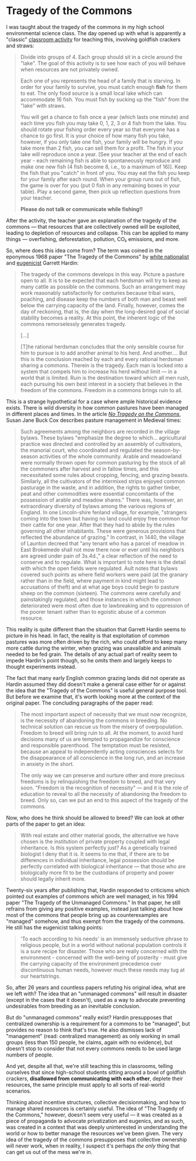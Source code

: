 # Tragedy of the Commons

I was taught about the tragedy of the commons in my high school environmental science class. The day opened up with what is apparently a "classic" [classroom activity](https://www.mercerislandschools.org/cms/lib/WA01001855/Centricity/Domain/651/TRAGEDY%20OF%20Common%20Goldfish-14.pdf) for teaching this, involving goldfish crackers and straws:

> Divide into groups of 4. Each group should sit in a circle around the "lake". The goal of this activity is to see how each of you will behave when resources are not privately owned.
> 
> Each one of you represents the head of a family that is starving. In order for your family to survive, you must catch enough **fish** for them to eat. The only food source is a small local lake which can accommodate 16 fish. You must fish by sucking up the "fish" from the "lake" with straws.
> 
> You will get a chance to fish once a year (which lasts one minute) and each time you fish you may take 0, 1, 2, 3 or 4 fish from the lake. You should rotate your fishing order every year so that everyone has a chance to go first. It is your choice of how many fish you take, however, if you only take one fish, your family will be hungry. If you take more than 2 fish, you can sell them for a profit. The fish in your lake will reproduce once a year. [See your teacher at the end of each year - each remaining fish is able to spontaneously reproduce and make one new fish (4 fish become 8, i.e., to a maximum of 16)]. Keep the fish that you "catch" in front of you. You may eat the fish you keep for your family after each round. When your group runs out of fish, the game is over for you (put 0 fish in any remaining boxes in your table). Play a second game, then pick up reflection questions from your teacher.
> 
> **Please do not talk or communicate while fishing!!**

After the activity, the teacher gave an explanation of the tragedy of the commons — that resources that are collectively owned will be exploited, leading to depletion of resources and collapse. This can be applied to many things — overfishing, deforestation, pollution, CO₂ emissions, and more.

So, where does this idea come from? The term was coined in the eponymous 1968 paper "The Tragedy of the Commons" by [white nationalist](https://www.splcenter.org/fighting-hate/extremist-files/individual/garrett-hardin) and [eugenicist](https://blogs.scientificamerican.com/voices/the-tragedy-of-the-tragedy-of-the-commons/) Garrett Hardin:

> The tragedy of the commons develops in this way. Picture a pasture open to all. It is to be expected that each herdsman will try to keep as many cattle as possible on the commons. Such an arrangement may work reasonably satisfactorily for centuries because tribal wars, poaching, and disease keep the numbers of both man and beast well below the carrying capacity of the land. Finally, however, comes the day of reckoning, that is, the day when the long-desired goal of social stability becomes a reality. At this point, the inherent logic of the commons remorselessly generates tragedy.
> 
> […]
> 
> [T]he rational herdsman concludes that the only sensible course for him to pursue is to add another animal to his herd. And another.... But this is the conclusion reached by each and every rational herdsman sharing a commons. Therein is the tragedy. Each man is locked into a system that compels him to increase his herd without limit — in a world that is limited. Ruin is the destination toward which all men rush, each pursuing his own best interest in a society that believes in the freedom of the commons. Freedom in a commons brings ruin to all.

This is a strange hypothetical for a case where ample historical evidence exists. There is wild diversity in how common pastures have been managed in different places and times. In the article [*No Tragedy on the Commons*](http://dlc.dlib.indiana.edu/dlc/bitstream/handle/10535/3113/buck_NoTragedy.pdf), Susan Jane Buck Cox describes pasture management in Medieval times:

> Such agreements among the neighbors are recorded in the village bylaws. These bylaws "emphasize the degree to which... agricultural practice was directed and controlled by an assembly of cultivators, the manorial court, who coordinated and regulated the season-by-season activities of the whole community. Arable and meadowland were normally thrown open for common pasturing by the stock of all the commoners after harvest and in fallow times, and this necessitated some rules about cropping, fencing, and grazing beasts. Similarly, all the cultivators of the intermixed strips enjoyed common pasturage in the waste, and in addition, the rights to gather timber, peat and other commodities were essential concomitants of the possession of arable and meadow shares." There was, however, an extraordinary diversity of bylaws among the various regions of England. In one Lincoln-shire fenland village, for example, "strangers coming into the town but having no land could enjoy free common for their cattle for one year. After that they had to abide by the rules governing all other inhabitants. These were generous provisions that reflected the abundance of grazing." In contrast, in 1440, the village of Launton decreed that "any tenant who has a parcel of meadow in East Brokemede shall not mow there now or ever until his neighbors are agreed under pain of 3s.4d.," a clear reflection of the need to conserve and to regulate. What is important to note here is the detail with which the open fields were regulated. Ault notes that bylaws covered such points as where field workers were paid (at the granary rather than in the field, where payment in kind might lead to accusations of theft) and at what age boys could begin to pasture sheep on the common (sixteen). The commons were carefully and painstakingly regulated, and those instances in which the common deteriorated were most often due to lawbreaking and to oppression of the poorer tenant rather than to egoistic abuse of a common resource.

This reality is quite different than the situation that Garrett Hardin seems to picture in his head. In fact, the reality is that exploitation of common pastures was more often driven by the rich, who could afford to keep many more cattle during the winter, when grazing was unavailable and animals needed to be fed grain. The details of any actual part of reality seem to impede Hardin's point though, so he omits them and largely keeps to thought experiments instead.

The fact that many early English common grazing lands did not operate as Hardin assumed they did doesn't make a general case either for or against the idea that the "Tragedy of the Commons" is useful general purpose tool. But before we examine that, it's worth looking more at the context of the original paper. The concluding paragraphs of the paper read:

> The most important aspect of necessity that we must now recognize, is the necessity of abandoning the commons in breeding. No technical solution can rescue us from the misery of overpopulation. Freedom to breed will bring ruin to all. At the moment, to avoid hard decisions many of us are tempted to propagandize for conscience and responsible parenthood. The temptation must be resisted, because an appeal to independently acting consciences selects for the disappearance of all conscience in the long run, and an increase in anxiety in the short.
> 
> The only way we can preserve and nurture other and more precious freedoms is by relinquishing the freedom to breed, and that very soon. "Freedom is the recognition of necessity" — and it is the role of education to reveal to all the necessity of abandoning the freedom to breed. Only so, can we put an end to this aspect of the tragedy of the commons.

Now, who does he think should be allowed to breed? We can look at other parts of the paper to get an idea:

> With real estate and other material goods, the alternative we have chosen is the institution of private property coupled with legal inheritance. Is this system perfectly just? As a genetically trained biologist I deny that it is. It seems to me that, if there are to be differences in individual inheritance, legal possession should be perfectly correlated with biological inheritance — that those who are biologically more fit to be the custodians of property and power should legally inherit more.

Twenty-six years after publishing that, Hardin responded to criticisms which pointed out examples of commons which are well managed, in his 1994 paper "The Tragedy of the Unmanaged Commons." In that paper, he still refrains from giving any positive examples, instead just talking about how most of the commons that people bring up as counterexamples are "managed" somehow, and thus exempt from the tragedy of the commons. He still has the eugenicist talking points:

> 'To each according to his needs' is an immensely seductive phrase to religious people, but in a world without national population controls it is a sure recipe for disaster. Those who are really concerned with the environment - concerned with the well-being of posterity - must give the carrying capacity of the environment precedence over discontinuous human needs, however much these needs may tug at our heartstrings.

So, after 26 years and countless papers refuting his original idea, what are we left with? The idea that an "unmanaged commons" will result in disaster (except in the cases that it doesn't), used as a way to advocate preventing undesirables from breeding as an inevitable conclusion.

But do "unmanaged commons" really exist? Hardin presupposes that centralized ownership is a requirement for a commons to be "managed", but provides no reason to think that's true. He also dismisses lack of "management" (read: centralized management) as only working in small groups (less than 150 people, he claims, again with no evidence), but doesn't stop to consider that not every commons needs to be used large numbers of people.

And yet, despite all that, we're still teaching this in classrooms, telling ourselves that since high-school students sitting around a bowl of goldfish crackers, **disallowed from communicating with each other**, deplete their resources, the same principle must apply to all sorts of real-world scenarios.

Thinking about incentive structures, collective decisionmaking, and how to manage shared resources is certainly useful. The idea of "The Tragedy of the Commons," however, doesn't seem very useful — it was created as a piece of propaganda to advocate privatization and eugenics, and as such, was created in a context that was deeply uninterested in understanding the world or how to better manage the resources we've been given. The very idea of the tragedy of the commons presupposes that collective ownership will never work, when in reality, I suspect it's perhaps *the only* thing that can get us out of the mess we're in.
